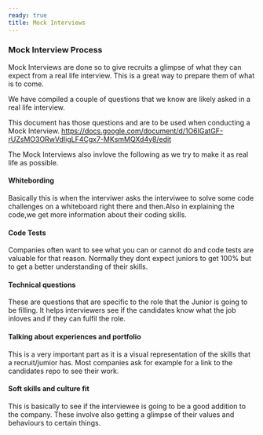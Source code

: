```yaml
---
ready: true
title: Mock Interviews
---
```


### Mock Interview Process

Mock Interviews are done so to give recruits a glimpse of what they can expect from a real
life interview. This is a great way to prepare them of what is to come.

We have compiled a couple of questions that we know are likely asked in a real life interview.

This document has those questions and are to be used when conducting a Mock Interview.
https://docs.google.com/document/d/1O6IGatGF-rUZsMO3ORwVdIigLF4Cgx7-MKsmMQXd4y8/edit


The Mock Interviews also invlove the following as we try to make it as real life as possible.

#### Whitebording
Basically this is when the interviwer asks the interviwee to solve some code challenges  on a whiteboard 
right there and then.Also in explaining the code,we get more information about their coding skills.

#### Code Tests
Companies often want to see what you can or cannot do and code tests are valuable for that reason.
Normally they dont expect juniors to get 100% but to get a better understanding of their skills.


#### Technical questions
These are questions that are specific to the role that the Junior is going to be filling.
It helps interviewers see if the candidates know what the job inloves and if they can fulfil the role.


#### Talking about experiences and portfolio
This is a very important part as it is a visual representation of the skills that a recruit/jumior has.
Most companies ask for example for a link to the candidates repo to see their work.


#### Soft skills and culture fit 
This is basically to see if the interviewee is going to be a good addition to the company.
These involve also getting a glimpse of their values and behaviours to certain things.